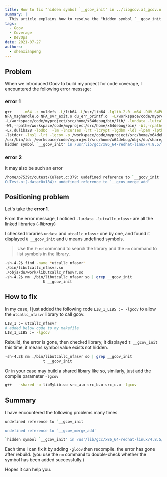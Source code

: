 ```yaml
---
title: How to fix "hidden symbol `__gcov_init' in ../libgcov.a(_gcov.o) is referenced by DSO"
summary: |
  This article explains how to resolve the "hidden symbol `__gcov_init' in ../libgcov.a(_gcov.o) is referenced by DSO" error when building a project with Gcov, including how to ensure symbols are not hidden.
tags:
  - Gcov
  - Coverage
  - DevOps
date: 2021-07-27
authors:
  - shenxianpeng
---
```


## Problem

When we introduced Gocv to build my project for code coverage, I encountered the following error message:


### error 1

```bash
g++     -m64 -z muldefs -L/lib64 -L/usr/lib64 -lglib-2.0 -m64 -DUV_64PORT -DU2_64_BUILD -fPIC -g  DU_starter.o
NFA_msghandle.o NFA_svr_exit.o du_err_printf.o  -L/workspace/code/myproject/src/home/x64debug/bin/
-L/workspace/code/myproject/src/home/x64debug/bin/lib/ -lundata -lutcallc_nfasvr
-Wl,-rpath=/workspace/code/myproject/src/home/x64debug/bin/ -Wl,-rpath=/.dulibs28  -Wl,--enable-new-dtags
-L/.dulibs28 -lodbc  -lm -lncurses -lrt -lcrypt -lgdbm -ldl -lpam -lpthread  -ldl -lglib-2.0
-lstdc++ -lnsl -lrt -lgcov -o /workspace/code/myproject/src/home/x64debug/objs/du/share/dutsvr
/usr/bin/ld: /workspace/code/myproject/src/home/x64debug/objs/du/share/dutsvr:
hidden symbol `__gcov_init' in /usr/lib/gcc/x86_64-redhat-linux/4.8.5/libgcov.a(_gcov.o) is referenced by DSO
```

### error 2

It may also be such an error

```bash
/home/p7539c/cutest/CuTest.c:379: undefined reference to `__gcov_init'
CuTest.o:(.data+0x184): undefined reference to `__gcov_merge_add'
```

## Positioning problem

Let's take the **error 1**.

From the error message, I noticed `-lundata -lutcallc_nfasvr` are all the linked libraries (-l*library*)

I checked libraries `undata` and `utcallc_nfasvr` one by one, and found it displayed `U __gcov_init` and `U` means undefined symbols.

> Use the `find` command to search the library and the `nm` command to list symbols in the library.

```bash
-sh-4.2$ find -name *utcallc_nfasvr*
./bin/libutcallc_nfasvr.so
./objs/du/work/libutcallc_nfasvr.so
-sh-4.2$ nm ./bin/libutcallc_nfasvr.so | grep __gcov_init
                 U __gcov_init
```

## How to fix

In my case, I just added the following code `LIB_1_LIBS := -lgcov` to allow the `utcallc_nfasvr` library to call gcov.

```bash
LIB_1 := utcallc_nfasvr
# added below code to my makefile
LIB_1_LIBS := -lgcov
```

Rebuild, the error is gone, then checked library, it displayed `t __gcov_init` this time, it means symbol value exists not hidden.

```bash
-sh-4.2$ nm ./bin/libutcallc_nfasvr.so | grep __gcov_init
                 t __gcov_init
```

Or in your case may build a shared library like so, similarly, just add the compile parameter `-lgcov`

```bash
g++   -shared -o libMyLib.so src_a.o src_b.o src_c.o -lgcov
```

## Summary

I have encountered the following problems many times

```bash
undefined reference to `__gcov_init'

undefined reference to `__gcov_merge_add'

`hidden symbol `__gcov_init' in /usr/lib/gcc/x86_64-redhat-linux/4.8.5/libgcov.a(_gcov.o) is referenced by DSO`
```

Each time I can fix it by adding `-glcov` then recompile. the error has gone after rebuild. (you use the `nm` command to double-check whether the symbol has been added successfully.)

Hopes it can help you.
